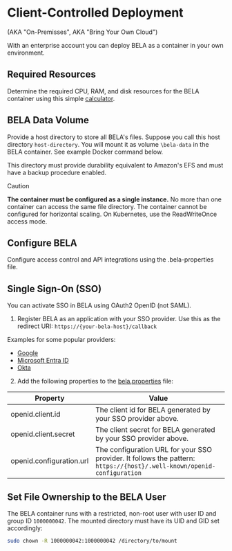 # Client-Controlled Deployment
(AKA "On-Premisses", AKA "Bring Your Own Cloud")

With an enterprise account you can deploy BELA as a container in your own environment.

## Required Resources

Determine the required CPU, RAM, and disk resources for the BELA container using this simple [calculator](https://bela.live/container-sizing).

## BELA Data Volume

Provide a host directory to store all BELA's files. Suppose you call this host directory `host-directory`. You will mount it as volume `\bela-data` in the BELA container. See example Docker command below.

This directory must provide durability equivalent to Amazon's EFS and must have a backup procedure enabled.

> [!CAUTION]
> **The container must be configured as a single instance.** No more than one container can access the same file directory. The container cannot be configured for horizontal scaling. On Kubernetes, use the ReadWriteOnce access mode.

## Configure BELA

Configure access control and API integrations using the .bela-properties file.


## Single Sign-On (SSO)

You can activate SSO in BELA using OAuth2 OpenID (not SAML).

1. Register BELA as an application with your SSO provider. Use this as the redirect URI: `https://{your-bela-host}/callback`

Examples for some popular providers:
- [Google](/reference/SSO-Google.md)
- [Microsoft Entra ID](/reference/SSO-Microsoft-Entra-ID.md)
- [Okta](/reference/SSO-Okta.md)

2. Add the following properties to the [bela.properties](/reference/bela.properties.md) file:

|Property|Value|
|--------|-----|
| openid.client.id | The client id for BELA generated by your SSO provider above.
| openid.client.secret | The client secret for BELA generated by your SSO provider above.
| openid.configuration.url | The configuration URL for your SSO provider. It follows the pattern: `https://{host}/.well-known/openid-configuration`

## Set File Ownership to the BELA User

The BELA container runs with a restricted, non-root user with user ID and group ID `1000000042`. The mounted directory must have its UID and GID set accordingly:

```bash
sudo chown -R 1000000042:1000000042 /directory/to/mount
```


